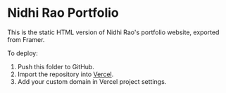# Nidhi Rao Portfolio

This is the static HTML version of Nidhi Rao's portfolio website, exported from Framer.

To deploy:
1. Push this folder to GitHub.
2. Import the repository into [Vercel](https://vercel.com).
3. Add your custom domain in Vercel project settings.
